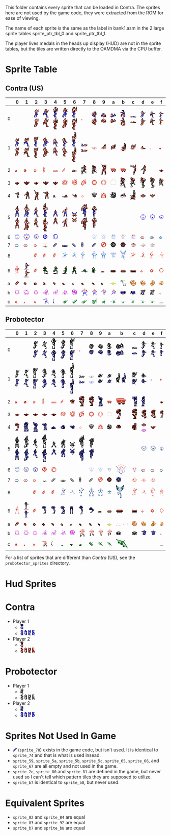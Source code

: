 This folder contains every sprite that can be loaded in Contra.  The sprites
here are not used by the game code, they were extracted from the ROM for ease of
viewing.

The name of each sprite is the same as the label in bank1.asm in the 2 large
sprite tables sprite_ptr_tbl_0 and sprite_ptr_tbl_1.

The player lives medals in the heads up display (HUD) are not in the sprite
tables, but the tiles are written directly to the OAMDMA via the CPU buffer.

# Sprite Table

## Contra (US)

|   | 0                                                                                                                                        | 1                                                                                                                                        | 2                                                                                                                                        | 3                                                                                                                                        | 4                                                                                                                                        | 5                                                                                                                                        | 6                                                                                                                                        | 7                                                                                                                                        | 8                                                                                                                                        | 9                                                                                                                                        | a                                                                                                                                        | b                                                                                                                                        | c                                                                                                                                        | d                                                                                                                                        | e                                                                                                                                        | f                                                                                                                                        |
|---|------------------------------------------------------------------------------------------------------------------------------------------|------------------------------------------------------------------------------------------------------------------------------------------|------------------------------------------------------------------------------------------------------------------------------------------|------------------------------------------------------------------------------------------------------------------------------------------|------------------------------------------------------------------------------------------------------------------------------------------|------------------------------------------------------------------------------------------------------------------------------------------|------------------------------------------------------------------------------------------------------------------------------------------|------------------------------------------------------------------------------------------------------------------------------------------|------------------------------------------------------------------------------------------------------------------------------------------|------------------------------------------------------------------------------------------------------------------------------------------|------------------------------------------------------------------------------------------------------------------------------------------|------------------------------------------------------------------------------------------------------------------------------------------|------------------------------------------------------------------------------------------------------------------------------------------|------------------------------------------------------------------------------------------------------------------------------------------|------------------------------------------------------------------------------------------------------------------------------------------|------------------------------------------------------------------------------------------------------------------------------------------|
| 0 |                                                                                                                                          |                                                                                                                                          | ![sprite_02](contra_sprites/sprite_02.png?raw=true "sprite_02") ![sprite_02_p2](contra_sprites/sprite_02_p2.png?raw=true "sprite_02_p2") | ![sprite_03](contra_sprites/sprite_03.png?raw=true "sprite_03") ![sprite_03_p2](contra_sprites/sprite_03_p2.png?raw=true "sprite_03_p2") | ![sprite_04](contra_sprites/sprite_04.png?raw=true "sprite_04") ![sprite_04_p2](contra_sprites/sprite_04_p2.png?raw=true "sprite_04_p2") | ![sprite_05](contra_sprites/sprite_05.png?raw=true "sprite_05") ![sprite_05_p2](contra_sprites/sprite_05_p2.png?raw=true "sprite_05_p2") | ![sprite_06](contra_sprites/sprite_06.png?raw=true "sprite_06") ![sprite_06_p2](contra_sprites/sprite_06_p2.png?raw=true "sprite_06_p2") | ![sprite_07](contra_sprites/sprite_07.png?raw=true "sprite_07")                                                                          | ![sprite_08](contra_sprites/sprite_08.png?raw=true "sprite_08") ![sprite_08_p2](contra_sprites/sprite_08_p2.png?raw=true "sprite_08_p2") | ![sprite_09](contra_sprites/sprite_09.png?raw=true "sprite_09") ![sprite_09_p2](contra_sprites/sprite_09_p2.png?raw=true "sprite_09_p2") | ![sprite_0a](contra_sprites/sprite_0a.png?raw=true "sprite_0a") ![sprite_0a_p2](contra_sprites/sprite_0a_p2.png?raw=true "sprite_0a_p2") | ![sprite_0b](contra_sprites/sprite_0b.png?raw=true "sprite_0b") ![sprite_0b_p2](contra_sprites/sprite_0b_p2.png?raw=true "sprite_0b_p2") | ![sprite_0c](contra_sprites/sprite_0c.png?raw=true "sprite_0c") ![sprite_0c_p2](contra_sprites/sprite_0c_p2.png?raw=true "sprite_0c_p2") | ![sprite_0d](contra_sprites/sprite_0d.png?raw=true "sprite_0d") ![sprite_0d_p2](contra_sprites/sprite_0d_p2.png?raw=true "sprite_0d_p2") | ![sprite_0e](contra_sprites/sprite_0e.png?raw=true "sprite_0e") ![sprite_0e_p2](contra_sprites/sprite_0e_p2.png?raw=true "sprite_0e_p2") | ![sprite_0f](contra_sprites/sprite_0f.png?raw=true "sprite_0f") ![sprite_0f_p2](contra_sprites/sprite_0f_p2.png?raw=true "sprite_0f_p2") |
| 1 | ![sprite_10](contra_sprites/sprite_10.png?raw=true "sprite_10") ![sprite_10_p2](contra_sprites/sprite_10_p2.png?raw=true "sprite_10_p2") | ![sprite_11](contra_sprites/sprite_11.png?raw=true "sprite_11") ![sprite_11_p2](contra_sprites/sprite_11_p2.png?raw=true "sprite_11_p2") | ![sprite_12](contra_sprites/sprite_12.png?raw=true "sprite_12") ![sprite_12_p2](contra_sprites/sprite_12_p2.png?raw=true "sprite_12_p2") | ![sprite_13](contra_sprites/sprite_13.png?raw=true "sprite_13") ![sprite_13_p2](contra_sprites/sprite_13_p2.png?raw=true "sprite_13_p2") | ![sprite_14](contra_sprites/sprite_14.png?raw=true "sprite_14") ![sprite_14_p2](contra_sprites/sprite_14_p2.png?raw=true "sprite_14_p2") | ![sprite_15](contra_sprites/sprite_15.png?raw=true "sprite_15") ![sprite_15_p2](contra_sprites/sprite_15_p2.png?raw=true "sprite_15_p2") | ![sprite_16](contra_sprites/sprite_16.png?raw=true "sprite_16") ![sprite_16_p2](contra_sprites/sprite_16_p2.png?raw=true "sprite_16_p2") | ![sprite_17](contra_sprites/sprite_17.png?raw=true "sprite_17") ![sprite_17_p2](contra_sprites/sprite_17_p2.png?raw=true "sprite_17_p2") | ![sprite_18](contra_sprites/sprite_18.png?raw=true "sprite_18")                                                                          | ![sprite_19](contra_sprites/sprite_19.png?raw=true "sprite_19")                                                                          | ![sprite_1a](contra_sprites/sprite_1a.png?raw=true "sprite_1a")                                                                          | ![sprite_1b](contra_sprites/sprite_1b.png?raw=true "sprite_1b")                                                                          | ![sprite_1c](contra_sprites/sprite_1c.png?raw=true "sprite_1c")                                                                          | ![sprite_1d](contra_sprites/sprite_1d.png?raw=true "sprite_1d")                                                                          | ![sprite_1e](contra_sprites/sprite_1e.png?raw=true "sprite_1e")                                                                          | ![sprite_1f](contra_sprites/sprite_1f.png?raw=true "sprite_1f")                                                                          |
| 2 | ![sprite_20](contra_sprites/sprite_20.png?raw=true "sprite_20")                                                                          | ![sprite_21](contra_sprites/sprite_21.png?raw=true "sprite_21")                                                                          | ![sprite_22](contra_sprites/sprite_22.png?raw=true "sprite_22")                                                                          | ![sprite_23](contra_sprites/sprite_23.png?raw=true "sprite_23")                                                                          | ![sprite_24](contra_sprites/sprite_24.png?raw=true "sprite_24")                                                                          | ![sprite_25](contra_sprites/sprite_25.png?raw=true "sprite_25")                                                                          | ![sprite_26](contra_sprites/sprite_26.png?raw=true "sprite_26")                                                                          | ![sprite_27](contra_sprites/sprite_27.png?raw=true "sprite_27")                                                                          | ![sprite_28](contra_sprites/sprite_28.png?raw=true "sprite_28")                                                                          | ![sprite_29](contra_sprites/sprite_29.png?raw=true "sprite_29")                                                                          | ![sprite_2a](contra_sprites/sprite_2a.png?raw=true "sprite_2a")                                                                          | ![sprite_2b](contra_sprites/sprite_2b.png?raw=true "sprite_2b")                                                                          | ![sprite_2c](contra_sprites/sprite_2c.png?raw=true "sprite_2c")                                                                          | ![sprite_2d](contra_sprites/sprite_2d.png?raw=true "sprite_2d")                                                                          |                                                                                                                                          | ![sprite_2f](contra_sprites/sprite_2f.png?raw=true "sprite_2f")                                                                          |
| 3 | ![sprite_30](contra_sprites/sprite_30.png?raw=true "sprite_30")                                                                          | ![sprite_31](contra_sprites/sprite_31.png?raw=true "sprite_31")                                                                          | ![sprite_32](contra_sprites/sprite_32.png?raw=true "sprite_32")                                                                          | ![sprite_33](contra_sprites/sprite_33.png?raw=true "sprite_33")                                                                          | ![sprite_34](contra_sprites/sprite_34.png?raw=true "sprite_34")                                                                          | ![sprite_35](contra_sprites/sprite_35.png?raw=true "sprite_35")                                                                          | ![sprite_36](contra_sprites/sprite_36.png?raw=true "sprite_36")                                                                          | ![sprite_37](contra_sprites/sprite_37.png?raw=true "sprite_37")                                                                          | ![sprite_38](contra_sprites/sprite_38.png?raw=true "sprite_38")                                                                          | ![sprite_39](contra_sprites/sprite_39.png?raw=true "sprite_39")                                                                          | ![sprite_3a](contra_sprites/sprite_3a.png?raw=true "sprite_3a")                                                                          | ![sprite_3b](contra_sprites/sprite_3b.png?raw=true "sprite_3b")                                                                          | ![sprite_3c](contra_sprites/sprite_3c.png?raw=true "sprite_3c")                                                                          | ![sprite_3d](contra_sprites/sprite_3d.png?raw=true "sprite_3d")                                                                          | ![sprite_3e](contra_sprites/sprite_3e.png?raw=true "sprite_3e")                                                                          | ![sprite_3f](contra_sprites/sprite_3f.png?raw=true "sprite_3f")                                                                          |
| 4 | ![sprite_40](contra_sprites/sprite_40.png?raw=true "sprite_40")                                                                          | ![sprite_41](contra_sprites/sprite_41.png?raw=true "sprite_41")                                                                          | ![sprite_42](contra_sprites/sprite_42.png?raw=true "sprite_42")                                                                          | ![sprite_43](contra_sprites/sprite_43.png?raw=true "sprite_43")                                                                          | ![sprite_44](contra_sprites/sprite_44.png?raw=true "sprite_44")                                                                          | ![sprite_45](contra_sprites/sprite_45.png?raw=true "sprite_45")                                                                          | ![sprite_46](contra_sprites/sprite_46.png?raw=true "sprite_46")                                                                          | ![sprite_47](contra_sprites/sprite_47.png?raw=true "sprite_47")                                                                          | ![sprite_48](contra_sprites/sprite_48.png?raw=true "sprite_48")                                                                          | ![sprite_49](contra_sprites/sprite_49.png?raw=true "sprite_49")                                                                          | ![sprite_4a](contra_sprites/sprite_4a.png?raw=true "sprite_4a")                                                                          | ![sprite_4b](contra_sprites/sprite_4b.png?raw=true "sprite_4b")                                                                          | ![sprite_4c](contra_sprites/sprite_4c.png?raw=true "sprite_4c")                                                                          | ![sprite_4d](contra_sprites/sprite_4d.png?raw=true "sprite_4d")                                                                          | ![sprite_4e](contra_sprites/sprite_4e.gif?raw=true "sprite_4e")                                                                          |                                                                                                                                          |
| 5 | ![sprite_50](contra_sprites/sprite_50.png?raw=true "sprite_50") ![sprite_50_p2](contra_sprites/sprite_50_p2.png?raw=true "sprite_50_p2") | ![sprite_51](contra_sprites/sprite_51.png?raw=true "sprite_51") ![sprite_51_p2](contra_sprites/sprite_51_p2.png?raw=true "sprite_51_p2") | ![sprite_52](contra_sprites/sprite_52.png?raw=true "sprite_52") ![sprite_52_p2](contra_sprites/sprite_52_p2.png?raw=true "sprite_52_p2") | ![sprite_53](contra_sprites/sprite_53.png?raw=true "sprite_53") ![sprite_53_p2](contra_sprites/sprite_53_p2.png?raw=true "sprite_53_p2") | ![sprite_54](contra_sprites/sprite_54.png?raw=true "sprite_54") ![sprite_54_p2](contra_sprites/sprite_54_p2.png?raw=true "sprite_54_p2") | ![sprite_55](contra_sprites/sprite_55.png?raw=true "sprite_55") ![sprite_55_p2](contra_sprites/sprite_55_p2.png?raw=true "sprite_55_p2") | ![sprite_56](contra_sprites/sprite_56.png?raw=true "sprite_56") ![sprite_56_p2](contra_sprites/sprite_56_p2.png?raw=true "sprite_56_p2") | ![sprite_57](contra_sprites/sprite_57.png?raw=true "sprite_57") ![sprite_57_p2](contra_sprites/sprite_57_p2.png?raw=true "sprite_57_p2") | ![sprite_58](contra_sprites/sprite_58.png?raw=true "sprite_58") ![sprite_58_p2](contra_sprites/sprite_58_p2.png?raw=true "sprite_58_p2") |                                                                                                                                          |                                                                                                                                          |                                                                                                                                          |                                                                                                                                          | ![sprite_5d](contra_sprites/sprite_5d.png?raw=true "sprite_5d")                                                                          | ![sprite_5e](contra_sprites/sprite_5e.png?raw=true "sprite_5e")                                                                          | ![sprite_5f](contra_sprites/sprite_5f.png?raw=true "sprite_5f")                                                                          |
| 6 | ![sprite_60](contra_sprites/sprite_60.png?raw=true "sprite_60")                                                                          | ![sprite_61](contra_sprites/sprite_61.png?raw=true "sprite_61")                                                                          | ![sprite_62](contra_sprites/sprite_62.png?raw=true "sprite_62")                                                                          | ![sprite_63](contra_sprites/sprite_63.png?raw=true "sprite_63")                                                                          | ![sprite_64](contra_sprites/sprite_64.png?raw=true "sprite_64")                                                                          |                                                                                                                                          |                                                                                                                                          |                                                                                                                                          | ![sprite_68](contra_sprites/sprite_68.png?raw=true "sprite_68")                                                                          | ![sprite_69](contra_sprites/sprite_69.png?raw=true "sprite_69")                                                                          | ![sprite_6a](contra_sprites/sprite_6a.png?raw=true "sprite_6a")                                                                          | ![sprite_6b](contra_sprites/sprite_6b.png?raw=true "sprite_6b")                                                                          | ![sprite_6c](contra_sprites/sprite_6c.png?raw=true "sprite_6c")                                                                          | ![sprite_6d](contra_sprites/sprite_6d.png?raw=true "sprite_6d")                                                                          | ![sprite_6e](contra_sprites/sprite_6e.png?raw=true "sprite_6e")                                                                          | ![sprite_6f](contra_sprites/sprite_6f.png?raw=true "sprite_6f")                                                                          |
| 7 | ![sprite_70](contra_sprites/sprite_70.png?raw=true "sprite_70")                                                                          | ![sprite_71](contra_sprites/sprite_71.png?raw=true "sprite_71")                                                                          | ![sprite_72](contra_sprites/sprite_72.png?raw=true "sprite_72")                                                                          | ![sprite_73](contra_sprites/sprite_73.png?raw=true "sprite_73")                                                                          | ![sprite_74](contra_sprites/sprite_74.png?raw=true "sprite_74")                                                                          | ![sprite_75](contra_sprites/sprite_75.png?raw=true "sprite_75")                                                                          | ![sprite_76](contra_sprites/sprite_76.png?raw=true "sprite_76")                                                                          | ![sprite_77](contra_sprites/sprite_77.png?raw=true "sprite_77")                                                                          | ![sprite_78](contra_sprites/sprite_78.png?raw=true "sprite_78")                                                                          | ![sprite_79](contra_sprites/sprite_79.png?raw=true "sprite_79")                                                                          | ![sprite_7a](contra_sprites/sprite_7a.png?raw=true "sprite_7a")                                                                          | ![sprite_7b](contra_sprites/sprite_7b.png?raw=true "sprite_7b")                                                                          | ![sprite_7c](contra_sprites/sprite_7c.png?raw=true "sprite_7c")                                                                          | ![sprite_7d](contra_sprites/sprite_7d.png?raw=true "sprite_7d")                                                                          | ![sprite_7e](contra_sprites/sprite_7e.png?raw=true "sprite_7e")                                                                          |                                                                                                                                          |
| 8 |                                                                                                                                          |                                                                                                                                          | ![sprite_82](contra_sprites/sprite_82.png?raw=true "sprite_82")                                                                          | ![sprite_83](contra_sprites/sprite_83.png?raw=true "sprite_83")                                                                          | ![sprite_84](contra_sprites/sprite_84.png?raw=true "sprite_84")                                                                          | ![sprite_85](contra_sprites/sprite_85.png?raw=true "sprite_85")                                                                          | ![sprite_86](contra_sprites/sprite_86.png?raw=true "sprite_86")                                                                          | ![sprite_87](contra_sprites/sprite_87.png?raw=true "sprite_87")                                                                          | ![sprite_88](contra_sprites/sprite_88.png?raw=true "sprite_88")                                                                          | ![sprite_89](contra_sprites/sprite_89.png?raw=true "sprite_89")                                                                          | ![sprite_8a](contra_sprites/sprite_8a.png?raw=true "sprite_8a")                                                                          | ![sprite_8b](contra_sprites/sprite_8b.png?raw=true "sprite_8b")                                                                          | ![sprite_8c](contra_sprites/sprite_8c.png?raw=true "sprite_8c")                                                                          | ![sprite_8d](contra_sprites/sprite_8d.png?raw=true "sprite_8d")                                                                          | ![sprite_8e](contra_sprites/sprite_8e.png?raw=true "sprite_8e")                                                                          | ![sprite_8f](contra_sprites/sprite_8f.png?raw=true "sprite_8f")                                                                          |
| 9 | ![sprite_90](contra_sprites/sprite_90.png?raw=true "sprite_90")                                                                          | ![sprite_91](contra_sprites/sprite_91.png?raw=true "sprite_91") ![sprite_91_p2](contra_sprites/sprite_91_p2.png?raw=true "sprite_91_p2") | ![sprite_92](contra_sprites/sprite_92.png?raw=true "sprite_92")                                                                          | ![sprite_93](contra_sprites/sprite_93.png?raw=true "sprite_93")                                                                          | ![sprite_94](contra_sprites/sprite_94.png?raw=true "sprite_94")                                                                          | ![sprite_95](contra_sprites/sprite_95.png?raw=true "sprite_95")                                                                          | ![sprite_96](contra_sprites/sprite_96.png?raw=true "sprite_96")                                                                          | ![sprite_97](contra_sprites/sprite_97.png?raw=true "sprite_97")                                                                          | ![sprite_98](contra_sprites/sprite_98.png?raw=true "sprite_98")                                                                          | ![sprite_99](contra_sprites/sprite_99.png?raw=true "sprite_99")                                                                          | ![sprite_9a](contra_sprites/sprite_9a.png?raw=true "sprite_9a")                                                                          | ![sprite_9b](contra_sprites/sprite_9b.png?raw=true "sprite_9b")                                                                          | ![sprite_9c](contra_sprites/sprite_9c.png?raw=true "sprite_9c")                                                                          | ![sprite_9d](contra_sprites/sprite_9d.png?raw=true "sprite_9d")                                                                          | ![sprite_9e](contra_sprites/sprite_9e.png?raw=true "sprite_9e")                                                                          | ![sprite_9f](contra_sprites/sprite_9f.png?raw=true "sprite_9f")                                                                          |
| a | ![sprite_a0](contra_sprites/sprite_a0.png?raw=true "sprite_a0")                                                                          | ![sprite_a1](contra_sprites/sprite_a1.png?raw=true "sprite_a1")                                                                          | ![sprite_a2](contra_sprites/sprite_a2.png?raw=true "sprite_a2")                                                                          | ![sprite_a3](contra_sprites/sprite_a3.png?raw=true "sprite_a3")                                                                          | ![sprite_a4](contra_sprites/sprite_a4.png?raw=true "sprite_a4")                                                                          | ![sprite_a5](contra_sprites/sprite_a5.png?raw=true "sprite_a5")                                                                          | ![sprite_a6](contra_sprites/sprite_a6.png?raw=true "sprite_a6")                                                                          | ![sprite_a7](contra_sprites/sprite_a7.png?raw=true "sprite_a7")                                                                          | ![sprite_a8](contra_sprites/sprite_a8.png?raw=true "sprite_a8")                                                                          | ![sprite_a9](contra_sprites/sprite_a9.png?raw=true "sprite_a9")                                                                          | ![sprite_aa](contra_sprites/sprite_aa.png?raw=true "sprite_aa")                                                                          | ![sprite_ab](contra_sprites/sprite_ab.png?raw=true "sprite_ab")                                                                          | ![sprite_ac](contra_sprites/sprite_ac.png?raw=true "sprite_ac")                                                                          | ![sprite_ad](contra_sprites/sprite_ad.png?raw=true "sprite_ad")                                                                          | ![sprite_ae](contra_sprites/sprite_ae.png?raw=true "sprite_ae")                                                                          | ![sprite_af](contra_sprites/sprite_af.png?raw=true "sprite_af")                                                                          |
| b | ![sprite_b0](contra_sprites/sprite_b0.png?raw=true "sprite_b0")                                                                          | ![sprite_b1](contra_sprites/sprite_b1.png?raw=true "sprite_b1")                                                                          | ![sprite_b2](contra_sprites/sprite_b2.png?raw=true "sprite_b2")                                                                          | ![sprite_b3](contra_sprites/sprite_b3.png?raw=true "sprite_b3")                                                                          | ![sprite_b4](contra_sprites/sprite_b4.png?raw=true "sprite_b4")                                                                          | ![sprite_b5](contra_sprites/sprite_b5.png?raw=true "sprite_b5")                                                                          | ![sprite_b6](contra_sprites/sprite_b6.png?raw=true "sprite_b6")                                                                          | ![sprite_b7](contra_sprites/sprite_b7.png?raw=true "sprite_b7")                                                                          | ![sprite_b8](contra_sprites/sprite_b8.png?raw=true "sprite_b8")                                                                          | ![sprite_b9](contra_sprites/sprite_b9.png?raw=true "sprite_b9")                                                                          | ![sprite_ba](contra_sprites/sprite_ba.png?raw=true "sprite_ba")                                                                          | ![sprite_bb](contra_sprites/sprite_bb.png?raw=true "sprite_bb")                                                                          | ![sprite_bc](contra_sprites/sprite_bc.png?raw=true "sprite_bc")                                                                          | ![sprite_bd](contra_sprites/sprite_bd.png?raw=true "sprite_bd")                                                                          | ![sprite_be](contra_sprites/sprite_be.png?raw=true "sprite_be")                                                                          | ![sprite_bf](contra_sprites/sprite_bf.png?raw=true "sprite_bf")                                                                          |
| c | ![sprite_c0](contra_sprites/sprite_c0.png?raw=true "sprite_c0")                                                                          | ![sprite_c1](contra_sprites/sprite_c1.png?raw=true "sprite_c1")                                                                          | ![sprite_c2](contra_sprites/sprite_c2.png?raw=true "sprite_c2")                                                                          | ![sprite_c3](contra_sprites/sprite_c3.png?raw=true "sprite_c3")                                                                          | ![sprite_c4](contra_sprites/sprite_c4.png?raw=true "sprite_c4")                                                                          | ![sprite_c5](contra_sprites/sprite_c5.png?raw=true "sprite_c5")                                                                          | ![sprite_c6](contra_sprites/sprite_c6.png?raw=true "sprite_c6")                                                                          | ![sprite_c7](contra_sprites/sprite_c7.png?raw=true "sprite_c7")                                                                          | ![sprite_c8](contra_sprites/sprite_c8.png?raw=true "sprite_c8")                                                                          | ![sprite_c9](contra_sprites/sprite_c9.png?raw=true "sprite_c9")                                                                          | ![sprite_ca](contra_sprites/sprite_ca.png?raw=true "sprite_ca")                                                                          | ![sprite_cb](contra_sprites/sprite_cb.png?raw=true "sprite_cb")                                                                          | ![sprite_cc](contra_sprites/sprite_cc.png?raw=true "sprite_cc")                                                                          | ![sprite_cd](contra_sprites/sprite_cd.png?raw=true "sprite_cd")                                                                          | ![sprite_ce](contra_sprites/sprite_ce.png?raw=true "sprite_ce")                                                                          | ![sprite_cf](contra_sprites/sprite_cf.png?raw=true "sprite_cf")                                                                          |

## Probotector
|   | 0                                                                                                                                                  | 1                                                                                                                                                  | 2                                                                                                                                                  | 3                                                                                                                                                  | 4                                                                                                                                                  | 5                                                                                                                                                  | 6                                                                                                                                                  | 7                                                                                                                                                  | 8                                                                                                                                                  | 9                                                                                                                                                  | a                                                                                                                                                  | b                                                                                                                                                  | c                                                                                                                                                  | d                                                                                                                                                  | e                                                                                                                                                  | f                                                                                                                                                  |
|---|----------------------------------------------------------------------------------------------------------------------------------------------------|----------------------------------------------------------------------------------------------------------------------------------------------------|----------------------------------------------------------------------------------------------------------------------------------------------------|----------------------------------------------------------------------------------------------------------------------------------------------------|----------------------------------------------------------------------------------------------------------------------------------------------------|----------------------------------------------------------------------------------------------------------------------------------------------------|----------------------------------------------------------------------------------------------------------------------------------------------------|----------------------------------------------------------------------------------------------------------------------------------------------------|----------------------------------------------------------------------------------------------------------------------------------------------------|----------------------------------------------------------------------------------------------------------------------------------------------------|----------------------------------------------------------------------------------------------------------------------------------------------------|----------------------------------------------------------------------------------------------------------------------------------------------------|----------------------------------------------------------------------------------------------------------------------------------------------------|----------------------------------------------------------------------------------------------------------------------------------------------------|----------------------------------------------------------------------------------------------------------------------------------------------------|----------------------------------------------------------------------------------------------------------------------------------------------------|
| 0 |                                                                                                                                                    |                                                                                                                                                    | ![sprite_02](probotector_sprites/sprite_02.png?raw=true "sprite_02") ![sprite_02_p2](probotector_sprites/sprite_02_p2.png?raw=true "sprite_02_p2") | ![sprite_03](probotector_sprites/sprite_03.png?raw=true "sprite_03") ![sprite_03_p2](probotector_sprites/sprite_03_p2.png?raw=true "sprite_03_p2") | ![sprite_04](probotector_sprites/sprite_04.png?raw=true "sprite_04") ![sprite_04_p2](probotector_sprites/sprite_04_p2.png?raw=true "sprite_04_p2") | ![sprite_05](probotector_sprites/sprite_05.png?raw=true "sprite_05") ![sprite_05_p2](probotector_sprites/sprite_05_p2.png?raw=true "sprite_05_p2") | ![sprite_06](probotector_sprites/sprite_06.png?raw=true "sprite_06") ![sprite_06_p2](probotector_sprites/sprite_06_p2.png?raw=true "sprite_06_p2") | ![sprite_07](contra_sprites/sprite_07.png?raw=true "sprite_07")                                                                                    | ![sprite_08](probotector_sprites/sprite_08.png?raw=true "sprite_08") ![sprite_08_p2](probotector_sprites/sprite_08_p2.png?raw=true "sprite_08_p2") | ![sprite_09](probotector_sprites/sprite_09.png?raw=true "sprite_09") ![sprite_09_p2](probotector_sprites/sprite_09_p2.png?raw=true "sprite_09_p2") | ![sprite_0a](probotector_sprites/sprite_0a.png?raw=true "sprite_0a") ![sprite_0a_p2](probotector_sprites/sprite_0a_p2.png?raw=true "sprite_0a_p2") | ![sprite_0b](probotector_sprites/sprite_0b.png?raw=true "sprite_0b") ![sprite_0b_p2](probotector_sprites/sprite_0b_p2.png?raw=true "sprite_0b_p2") | ![sprite_0c](probotector_sprites/sprite_0c.png?raw=true "sprite_0c") ![sprite_0c_p2](probotector_sprites/sprite_0c_p2.png?raw=true "sprite_0c_p2") | ![sprite_0d](probotector_sprites/sprite_0d.png?raw=true "sprite_0d") ![sprite_0d_p2](probotector_sprites/sprite_0d_p2.png?raw=true "sprite_0d_p2") | ![sprite_0e](probotector_sprites/sprite_0e.png?raw=true "sprite_0e") ![sprite_0e_p2](probotector_sprites/sprite_0e_p2.png?raw=true "sprite_0e_p2") | ![sprite_0f](probotector_sprites/sprite_0f.png?raw=true "sprite_0f") ![sprite_0f_p2](probotector_sprites/sprite_0f_p2.png?raw=true "sprite_0f_p2") |
| 1 | ![sprite_10](probotector_sprites/sprite_10.png?raw=true "sprite_10") ![sprite_10_p2](probotector_sprites/sprite_10_p2.png?raw=true "sprite_10_p2") | ![sprite_11](probotector_sprites/sprite_11.png?raw=true "sprite_11") ![sprite_11_p2](probotector_sprites/sprite_11_p2.png?raw=true "sprite_11_p2") | ![sprite_12](probotector_sprites/sprite_12.png?raw=true "sprite_12") ![sprite_12_p2](probotector_sprites/sprite_12_p2.png?raw=true "sprite_12_p2") | ![sprite_13](probotector_sprites/sprite_13.png?raw=true "sprite_13") ![sprite_13_p2](probotector_sprites/sprite_13_p2.png?raw=true "sprite_13_p2") | ![sprite_14](probotector_sprites/sprite_14.png?raw=true "sprite_14") ![sprite_14_p2](probotector_sprites/sprite_14_p2.png?raw=true "sprite_14_p2") | ![sprite_15](probotector_sprites/sprite_15.png?raw=true "sprite_15") ![sprite_15_p2](probotector_sprites/sprite_15_p2.png?raw=true "sprite_15_p2") | ![sprite_16](probotector_sprites/sprite_16.png?raw=true "sprite_16") ![sprite_16_p2](probotector_sprites/sprite_16_p2.png?raw=true "sprite_16_p2") | ![sprite_17](probotector_sprites/sprite_17.png?raw=true "sprite_17") ![sprite_17_p2](probotector_sprites/sprite_17_p2.png?raw=true "sprite_17_p2") | ![sprite_18](probotector_sprites/sprite_18.png?raw=true "sprite_18") ![sprite_18](probotector_sprites/sprite_18_p2.png?raw=true "sprite_18_p2")    | ![sprite_19](probotector_sprites/sprite_19.png?raw=true "sprite_19") ![sprite_19](probotector_sprites/sprite_19_p2.png?raw=true "sprite_19_p2")    | ![sprite_1a](probotector_sprites/sprite_1a.png?raw=true "sprite_1a") ![sprite_1a](probotector_sprites/sprite_1a_p2.png?raw=true "sprite_1a_p2")    | ![sprite_1b](probotector_sprites/sprite_1b.png?raw=true "sprite_1b") ![sprite_1b_p2](probotector_sprites/sprite_1b_p2.png?raw=true "sprite_1b_p2")     | ![sprite_1c](probotector_sprites/sprite_1c.png?raw=true "sprite_1c") ![sprite_1c](probotector_sprites/sprite_1c_p2.png?raw=true "sprite_1c_p2")    | ![sprite_1d](probotector_sprites/sprite_1d.png?raw=true "sprite_1d") ![sprite_1d](probotector_sprites/sprite_1d_p2.png?raw=true "sprite_1d_p2")    | ![sprite_1e](probotector_sprites/sprite_1e.png?raw=true "sprite_1e")                                                                               | ![sprite_1f](contra_sprites/sprite_1f.png?raw=true "sprite_1f")                                                                                    |
| 2 | ![sprite_20](contra_sprites/sprite_20.png?raw=true "sprite_20")                                                                                    | ![sprite_21](contra_sprites/sprite_21.png?raw=true "sprite_21")                                                                                    | ![sprite_22](contra_sprites/sprite_22.png?raw=true "sprite_22")                                                                                    | ![sprite_23](contra_sprites/sprite_23.png?raw=true "sprite_23")                                                                                    | ![sprite_24](contra_sprites/sprite_24.png?raw=true "sprite_24")                                                                                    | ![sprite_25](contra_sprites/sprite_25.png?raw=true "sprite_25")                                                                                    | ![sprite_26](probotector_sprites/sprite_26.png?raw=true "sprite_26")                                                                               | ![sprite_27](probotector_sprites/sprite_27.png?raw=true "sprite_27")                                                                               | ![sprite_28](probotector_sprites/sprite_28.png?raw=true "sprite_28")                                                                               | ![sprite_29](probotector_sprites/sprite_29.png?raw=true "sprite_29")                                                                               | ![sprite_2a](probotector_sprites/sprite_2a.png?raw=true "sprite_2a")                                                                               | ![sprite_2b](probotector_sprites/sprite_2b.png?raw=true "sprite_2b")                                                                               | ![sprite_2c](probotector_sprites/sprite_2c.png?raw=true "sprite_2c")                                                                               | ![sprite_2d](probotector_sprites/sprite_2d.png?raw=true "sprite_2d")                                                                               |                                                                                                                                                    | ![sprite_2f](contra_sprites/sprite_2f.png?raw=true "sprite_2f")                                                                                    |
| 3 | ![sprite_30](contra_sprites/sprite_30.png?raw=true "sprite_30")                                                                                    | ![sprite_31](contra_sprites/sprite_31.png?raw=true "sprite_31")                                                                                    | ![sprite_32](contra_sprites/sprite_32.png?raw=true "sprite_32")                                                                                    | ![sprite_33](contra_sprites/sprite_33.png?raw=true "sprite_33")                                                                                    | ![sprite_34](contra_sprites/sprite_34.png?raw=true "sprite_34")                                                                                    | ![sprite_35](contra_sprites/sprite_35.png?raw=true "sprite_35")                                                                                    | ![sprite_36](contra_sprites/sprite_36.png?raw=true "sprite_36")                                                                                    | ![sprite_37](contra_sprites/sprite_37.png?raw=true "sprite_37")                                                                                    | ![sprite_38](contra_sprites/sprite_38.png?raw=true "sprite_38")                                                                                    | ![sprite_39](contra_sprites/sprite_39.png?raw=true "sprite_39")                                                                                    | ![sprite_3a](contra_sprites/sprite_3a.png?raw=true "sprite_3a")                                                                                    | ![sprite_3b](probotector_sprites/sprite_3b.png?raw=true "sprite_3b")                                                                               | ![sprite_3c](probotector_sprites/sprite_3c.png?raw=true "sprite_3c")                                                                               | ![sprite_3d](probotector_sprites/sprite_3d.png?raw=true "sprite_3d")                                                                               | ![sprite_3e](probotector_sprites/sprite_3e.png?raw=true "sprite_3e")                                                                               | ![sprite_3f](probotector_sprites/sprite_3f.png?raw=true "sprite_3f")                                                                               |
| 4 | ![sprite_40](probotector_sprites/sprite_40.png?raw=true "sprite_40")                                                                               | ![sprite_41](probotector_sprites/sprite_41.png?raw=true "sprite_41")                                                                               | ![sprite_42](probotector_sprites/sprite_42.png?raw=true "sprite_42")                                                                               | ![sprite_43](probotector_sprites/sprite_43.png?raw=true "sprite_43")                                                                               | ![sprite_44](probotector_sprites/sprite_44.png?raw=true "sprite_44")                                                                               | ![sprite_45](probotector_sprites/sprite_45.png?raw=true "sprite_45")                                                                               | ![sprite_46](probotector_sprites/sprite_46.png?raw=true "sprite_46")                                                                               | ![sprite_47](contra_sprites/sprite_47.png?raw=true "sprite_47")                                                                                    | ![sprite_48](contra_sprites/sprite_48.png?raw=true "sprite_48")                                                                                    | ![sprite_49](contra_sprites/sprite_49.png?raw=true "sprite_49")                                                                                    | ![sprite_4a](contra_sprites/sprite_4a.png?raw=true "sprite_4a")                                                                                    | ![sprite_4b](probotector_sprites/sprite_4b.png?raw=true "sprite_4b")                                                                               | ![sprite_4c](probotector_sprites/sprite_4c.png?raw=true "sprite_4c")                                                                               | ![sprite_4d](probotector_sprites/sprite_4d.png?raw=true "sprite_4d") ![sprite_4d](probotector_sprites/sprite_4d_alt.png?raw=true "sprite_4d_alt")  | ![sprite_4e](contra_sprites/sprite_4e.gif?raw=true "sprite_4e")                                                                                    |                                                                                                                                                    |
| 5 | ![sprite_50](probotector_sprites/sprite_50.png?raw=true "sprite_50") ![sprite_50_p2](probotector_sprites/sprite_50_p2.png?raw=true "sprite_50_p2") | ![sprite_51](probotector_sprites/sprite_51.png?raw=true "sprite_51") ![sprite_51_p2](probotector_sprites/sprite_51_p2.png?raw=true "sprite_51_p2") | ![sprite_52](probotector_sprites/sprite_52.png?raw=true "sprite_52") ![sprite_52_p2](probotector_sprites/sprite_52_p2.png?raw=true "sprite_52_p2") | ![sprite_53](probotector_sprites/sprite_53.png?raw=true "sprite_53") ![sprite_53_p2](probotector_sprites/sprite_53_p2.png?raw=true "sprite_53_p2") | ![sprite_54](probotector_sprites/sprite_54.png?raw=true "sprite_54") ![sprite_54_p2](probotector_sprites/sprite_54_p2.png?raw=true "sprite_54_p2") | ![sprite_55](probotector_sprites/sprite_55.png?raw=true "sprite_55") ![sprite_55_p2](probotector_sprites/sprite_55_p2.png?raw=true "sprite_55_p2") | ![sprite_56](probotector_sprites/sprite_56.png?raw=true "sprite_56") ![sprite_56_p2](probotector_sprites/sprite_56_p2.png?raw=true "sprite_56_p2") | ![sprite_57](probotector_sprites/sprite_57.png?raw=true "sprite_57") ![sprite_57_p2](probotector_sprites/sprite_57_p2.png?raw=true "sprite_57_p2") | ![sprite_58](probotector_sprites/sprite_58.png?raw=true "sprite_58") ![sprite_58_p2](probotector_sprites/sprite_58_p2.png?raw=true "sprite_58_p2") |                                                                                                                                                    |                                                                                                                                                    |                                                                                                                                                    |                                                                                                                                                    | ![sprite_5d](probotector_sprites/sprite_5d.png?raw=true "sprite_5d")                                                                               | ![sprite_5e](probotector_sprites/sprite_5e.png?raw=true "sprite_5e")                                                                               | ![sprite_5f](probotector_sprites/sprite_5f.png?raw=true "sprite_5f")                                                                               |
| 6 | ![sprite_60](probotector_sprites/sprite_60.png?raw=true "sprite_60")                                                                               | ![sprite_61](probotector_sprites/sprite_61.png?raw=true "sprite_61")                                                                               | ![sprite_62](probotector_sprites/sprite_62.png?raw=true "sprite_62")                                                                               | ![sprite_63](probotector_sprites/sprite_63.png?raw=true "sprite_63")                                                                               | ![sprite_64](probotector_sprites/sprite_64.png?raw=true "sprite_64")                                                                               |                                                                                                                                                    |                                                                                                                                                    |                                                                                                                                                    | ![sprite_68](probotector_sprites/sprite_68.png?raw=true "sprite_68")                                                                               | ![sprite_69](probotector_sprites/sprite_69.png?raw=true "sprite_69")                                                                               | ![sprite_6a](probotector_sprites/sprite_6a.png?raw=true "sprite_6a")                                                                               | ![sprite_6b](probotector_sprites/sprite_6b.png?raw=true "sprite_6b")                                                                               | ![sprite_6c](probotector_sprites/sprite_6c.png?raw=true "sprite_6c")                                                                               | ![sprite_6d](probotector_sprites/sprite_6d.png?raw=true "sprite_6d")                                                                               | ![sprite_6e](probotector_sprites/sprite_6e.png?raw=true "sprite_6e")                                                                               | ![sprite_6f](probotector_sprites/sprite_6f.png?raw=true "sprite_6f")                                                                               |
| 7 | ![sprite_70](probotector_sprites/sprite_70.png?raw=true "sprite_70")                                                                               | ![sprite_71](probotector_sprites/sprite_71.png?raw=true "sprite_71")                                                                               | ![sprite_72](contra_sprites/sprite_72.png?raw=true "sprite_72")                                                                                    | ![sprite_73](probotector_sprites/sprite_73.png?raw=true "sprite_73")                                                                               | ![sprite_74](probotector_sprites/sprite_74.png?raw=true "sprite_74")                                                                               | ![sprite_75](probotector_sprites/sprite_75.png?raw=true "sprite_75")                                                                               | ![sprite_76](probotector_sprites/sprite_76.png?raw=true "sprite_76")                                                                               | ![sprite_77](probotector_sprites/sprite_77.png?raw=true "sprite_77")                                                                               | ![sprite_78](probotector_sprites/sprite_78.png?raw=true "sprite_78")                                                                               | ![sprite_79](contra_sprites/sprite_79.png?raw=true "sprite_79")                                                                                    | ![sprite_7a](probotector_sprites/sprite_7a.png?raw=true "sprite_7a")                                                                               | ![sprite_7b](probotector_sprites/sprite_7b.png?raw=true "sprite_7b")                                                                               | ![sprite_7c](probotector_sprites/sprite_7c.png?raw=true "sprite_7c")                                                                               | ![sprite_7d](probotector_sprites/sprite_7d.png?raw=true "sprite_7d")                                                                               | ![sprite_7e](probotector_sprites/sprite_7e.png?raw=true "sprite_7e")                                                                               |                                                                                                                                                    |
| 8 |                                                                                                                                                    |                                                                                                                                                    | ![sprite_82](contra_sprites/sprite_82.png?raw=true "sprite_82")                                                                                    | ![sprite_83](contra_sprites/sprite_83.png?raw=true "sprite_83")                                                                                    | ![sprite_84](contra_sprites/sprite_84.png?raw=true "sprite_84")                                                                                    | ![sprite_85](probotector_sprites/sprite_85.png?raw=true "sprite_85")                                                                               | ![sprite_86](probotector_sprites/sprite_86.png?raw=true "sprite_86")                                                                               | ![sprite_87](probotector_sprites/sprite_87.png?raw=true "sprite_87")                                                                               | ![sprite_88](probotector_sprites/sprite_88.png?raw=true "sprite_88")                                                                               | ![sprite_89](probotector_sprites/sprite_89.png?raw=true "sprite_89")                                                                               | ![sprite_8a](probotector_sprites/sprite_8a.png?raw=true "sprite_8a")                                                                               | ![sprite_8b](probotector_sprites/sprite_8b.png?raw=true "sprite_8b")                                                                               | ![sprite_8c](probotector_sprites/sprite_8c.png?raw=true "sprite_8c")                                                                               | ![sprite_8d](probotector_sprites/sprite_8d.png?raw=true "sprite_8d")                                                                               | ![sprite_8e](probotector_sprites/sprite_8e.png?raw=true "sprite_8e")                                                                               | ![sprite_8f](probotector_sprites/sprite_8f.png?raw=true "sprite_8f")                                                                               |
| 9 | ![sprite_90](probotector_sprites/sprite_90.png?raw=true "sprite_90")                                                                               | ![sprite_91](probotector_sprites/sprite_91.png?raw=true "sprite_91") ![sprite_91_p2](probotector_sprites/sprite_91_p2.png?raw=true "sprite_91_p2") | ![sprite_92](contra_sprites/sprite_92.png?raw=true "sprite_92")                                                                                    | ![sprite_93](probotector_sprites/sprite_93.png?raw=true "sprite_93")                                                                               | ![sprite_94](probotector_sprites/sprite_94.png?raw=true "sprite_94")                                                                               | ![sprite_95](probotector_sprites/sprite_95.png?raw=true "sprite_95")                                                                               | ![sprite_96](probotector_sprites/sprite_96.png?raw=true "sprite_96")                                                                               | ![sprite_97](probotector_sprites/sprite_97.png?raw=true "sprite_97")                                                                               | ![sprite_98](probotector_sprites/sprite_98.png?raw=true "sprite_98")                                                                               | ![sprite_99](contra_sprites/sprite_99.png?raw=true "sprite_99")                                                                                    | ![sprite_9a](contra_sprites/sprite_9a.png?raw=true "sprite_9a")                                                                                    | ![sprite_9b](contra_sprites/sprite_9b.png?raw=true "sprite_9b")                                                                                    | ![sprite_9c](contra_sprites/sprite_9c.png?raw=true "sprite_9c")                                                                                    | ![sprite_9d](contra_sprites/sprite_9d.png?raw=true "sprite_9d")                                                                                    | ![sprite_9e](contra_sprites/sprite_9e.png?raw=true "sprite_9e")                                                                                    | ![sprite_9f](contra_sprites/sprite_9f.png?raw=true "sprite_9f")                                                                                    |
| a | ![sprite_a0](contra_sprites/sprite_a0.png?raw=true "sprite_a0")                                                                                    | ![sprite_a1](contra_sprites/sprite_a1.png?raw=true "sprite_a1")                                                                                    | ![sprite_a2](contra_sprites/sprite_a2.png?raw=true "sprite_a2")                                                                                    | ![sprite_a3](contra_sprites/sprite_a3.png?raw=true "sprite_a3")                                                                                    | ![sprite_a4](contra_sprites/sprite_a4.png?raw=true "sprite_a4")                                                                                    | ![sprite_a5](contra_sprites/sprite_a5.png?raw=true "sprite_a5")                                                                                    | ![sprite_a6](contra_sprites/sprite_a6.png?raw=true "sprite_a6")                                                                                    | ![sprite_a7](contra_sprites/sprite_a7.png?raw=true "sprite_a7")                                                                                    | ![sprite_a8](contra_sprites/sprite_a8.png?raw=true "sprite_a8")                                                                                    | ![sprite_a9](contra_sprites/sprite_a9.png?raw=true "sprite_a9")                                                                                    | ![sprite_aa](contra_sprites/sprite_aa.png?raw=true "sprite_aa")                                                                                    | ![sprite_ab](probotector_sprites/sprite_ab.png?raw=true "sprite_ab")                                                                               | ![sprite_ac](contra_sprites/sprite_ac.png?raw=true "sprite_ac")                                                                                    | ![sprite_ad](contra_sprites/sprite_ad.png?raw=true "sprite_ad")                                                                                    | ![sprite_ae](contra_sprites/sprite_ae.png?raw=true "sprite_ae")                                                                                    | ![sprite_af](contra_sprites/sprite_af.png?raw=true "sprite_af")                                                                                    |
| b | ![sprite_b0](contra_sprites/sprite_b0.png?raw=true "sprite_b0")                                                                                    | ![sprite_b1](contra_sprites/sprite_b1.png?raw=true "sprite_b1")                                                                                    | ![sprite_b2](contra_sprites/sprite_b2.png?raw=true "sprite_b2")                                                                                    | ![sprite_b3](contra_sprites/sprite_b3.png?raw=true "sprite_b3")                                                                                    | ![sprite_b4](contra_sprites/sprite_b4.png?raw=true "sprite_b4")                                                                                    | ![sprite_b5](contra_sprites/sprite_b5.png?raw=true "sprite_b5")                                                                                    | ![sprite_b6](contra_sprites/sprite_b6.png?raw=true "sprite_b6")                                                                                    | ![sprite_b7](probotector_sprites/sprite_b7.png?raw=true "sprite_b7")                                                                               | ![sprite_b8](probotector_sprites/sprite_b8.png?raw=true "sprite_b8")                                                                               | ![sprite_b9](probotector_sprites/sprite_b9.png?raw=true "sprite_b9")                                                                               | ![sprite_ba](probotector_sprites/sprite_ba.png?raw=true "sprite_ba")                                                                               | ![sprite_bb](probotector_sprites/sprite_bb.png?raw=true "sprite_bb")                                                                               | ![sprite_bc](probotector_sprites/sprite_bc.png?raw=true "sprite_bc")                                                                               | ![sprite_bd](probotector_sprites/sprite_bd.png?raw=true "sprite_bd")                                                                               | ![sprite_be](probotector_sprites/sprite_be.png?raw=true "sprite_be")                                                                               | ![sprite_bf](contra_sprites/sprite_bf.png?raw=true "sprite_bf")                                                                                    |
| c | ![sprite_c0](contra_sprites/sprite_c0.png?raw=true "sprite_c0")                                                                                    | ![sprite_c1](contra_sprites/sprite_c1.png?raw=true "sprite_c1")                                                                                    | ![sprite_c2](contra_sprites/sprite_c2.png?raw=true "sprite_c2")                                                                                    | ![sprite_c3](probotector_sprites/sprite_c3.png?raw=true "sprite_c3")                                                                               | ![sprite_c4](probotector_sprites/sprite_c4.png?raw=true "sprite_c4")                                                                               | ![sprite_c5](probotector_sprites/sprite_c5.png?raw=true "sprite_c5")                                                                               | ![sprite_c6](probotector_sprites/sprite_c6.png?raw=true "sprite_c6")                                                                               | ![sprite_c7](probotector_sprites/sprite_c7.png?raw=true "sprite_c7")                                                                               | ![sprite_c8](probotector_sprites/sprite_c8.png?raw=true "sprite_c8")                                                                               | ![sprite_c9](probotector_sprites/sprite_c9.png?raw=true "sprite_c9")                                                                               | ![sprite_ca](probotector_sprites/sprite_ca.png?raw=true "sprite_ca")                                                                               | ![sprite_cb](probotector_sprites/sprite_cb.png?raw=true "sprite_cb")                                                                               |                                                                                                                                                    |                                                                                                                                                    |                                                                                                                                                    | ![sprite_cf](contra_sprites/sprite_cf.png?raw=true "sprite_cf")                                                                                    |

For a list of sprites that are different than _Contra_ (US), see the
`probotector_sprites` directory.

# Hud Sprites

# Contra
* Player 1
  * ![player_1_lives_medal](contra_sprites/player_1_lives_medal.png?raw=true "player_1_lives_medal")
  * ![player_1_game_over](contra_sprites/player_1_game_over.png?raw=true "player_1_game_over")
* Player 2
  * ![player_2_lives_medal](contra_sprites/player_2_lives_medal.png?raw=true "player_2_lives_medal")
  * ![player_2_game_over](contra_sprites/player_2_game_over.png?raw=true "player_2_game_over")

# Probotector

* Player 1
  * ![player_1_lives_medal](probotector_sprites/player_1_lives_medal.png?raw=true "player_1_lives_medal")
  * ![player_1_game_over](probotector_sprites/player_1_game_over.png?raw=true "player_1_game_over")
* Player 2
  * ![player_2_lives_medal](probotector_sprites/player_2_lives_medal.png?raw=true "player_2_lives_medal")
  * ![player_2_game_over](probotector_sprites/player_2_game_over.png?raw=true "player_2_game_over")

# Sprites Not Used In Game

* ![sprite_78](contra_sprites/sprite_78.png?raw=true "sprite_78") (`sprite_78`) exists in the
  game code, but isn't used.  It is identical to `sprite_74` and that is what is
  used insead.
* `sprite_59`, `sprite_5a`, `sprite_5b`, `sprite_5c`, `sprite_65`, `sprite_66`,
  and `sprite_67` are all empty and not used in the game.
* `sprite_2e`, `sprite_80` and `sprite_81` are defined in the game, but never
  used so I can't tell which pattern tiles they are supposed to utilize.
* `sprite_b7` is identical to `sprite_b8`, but never used.

# Equivalent Sprites

* `sprite_82` and `sprite_84` are equal
* `sprite_83` and `sprite_92` are equal
* `sprite_b7` and `sprite_b8` are equal